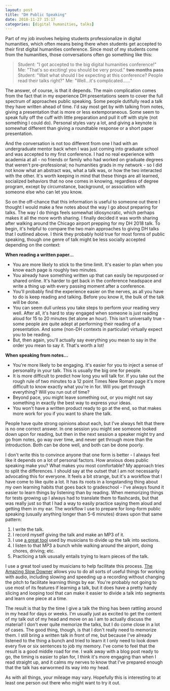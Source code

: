 ```yaml
---
layout: post
title: "DH Public Speaking"
date: 2018-11-27 15:17
categories: [digital humanities, talks]
---
```

Part of my job involves helping students professionalize in digital humanities, which often means being there when students get accepted to their first digital humanities conference. Since most of my students come from the humanities, those conversations often go something like this:

> Student: "I got accepted to the big digital humanities conference!"
Me: "That's so exciting! you should be very proud."
**two months pass**
Student: "Wait what should I be expecting at this conference? People read their talks right?"
Me: "Well…it's complicated……"

The answer, of course, is that it depends. The main complication comes from the fact that in my experience DH presentations seem to cover the full spectrum of approaches public speaking. Some people dutifully read a talk they have written ahead of time. I'd say most get by with talking from notes, giving a presentation that is more or less extemporaneous. Some seem to speak fully off the cuff with little preparation and pull it off with style (not something I could do). Personal styles vary a lot, and giving a keynote is somewhat different than giving a roundtable response or a short paper presentation.

And the conversation is not too different from one I had with an undergraduate mentor back when I was just coming into graduate school and was accepted to my first conference. I had no real experience with academia at all - no friends or family who had worked on graduate degrees that weren't pre-professional; no humanities grads in my network - so I did not know what an abstract was, what a talk was, or how the two interacted with the other. It's worth keeping in mind that these things are all learned, socialized behaviors that no one comes in knowing, regardless of degree program, except by circumstance, background, or association with someone else who can let you know. 

So on the off-chance that this information is useful to someone out there I thought I would make a few notes about the way I go about preparing for talks. The way I do things feels somewhat idiosyncratic, which perhaps makes it all the more worth sharing. I finally decided it was worth sharing after walking around the Chicago airport prepping for my DH 2018 talk. To begin, it's helpful to compare the two main approaches to giving DH talks that I outlined above. I think they probably hold true for most forms of public speaking, though one genre of talk might be less socially accepted depending on the context:

**When reading a written paper…**
- You are more likely to stick to the time limit. It's easier to plan when you know each page is roughly two minutes.
- You already have something written up that can easily be repurposed or shared online. It's harder to get back in the conference headspace and write a thing up with every passing moment after a conference.
- You'll probably find the experience easier on the nerves, as all you have to do is keep reading and talking. Before you know it, the bulk of the talk will be done.
- You can seem dull unless you take steps to perform your reading very well. After all, it's hard to stay engaged when someone is just reading aloud for 15 to 20 minutes (let alone an hour). This isn't universally true - some people are quite adept at performing their reading of a presentation. And some (non-DH contexts in particular) virtually expect you to be reading. 
- But, then again, you'll actually say everything you mean to say in the order you mean to say it. That's worth a lot!

**When speaking from notes…**
- You're more likely to be engaging. It's easier for you to inject a sense of personality in your talk. This is usually the big one for people.
- It is more difficult to predict how long you will talk for. If you take out the rough rule of two minutes to a 12 point Times New Roman page it's more difficult to know exactly what you're in for. Will you get through everything? Will you run out of time?
- Beyond pace, you might leave something out, or you might not say something in exactly the best way to express your ideas.
- You won't have a written product ready to go at the end, so that makes more work for you if you want to share the talk. 

People have quite strong opinions about each, but I've always felt that there is no one correct answer. In one session you might see someone looked down upon for reading, but then in the next session a speaker might try and go from notes, go way over time, and never get through more than the introduction. Both can be done well, and both can be done poorly. 

I don't write this to convince anyone that one form is better - I always feel like it depends on a lot of personal factors. How anxious does public speaking make you? What makes you most comfortable? My approach tries to split the differences. I should say at the outset that I am not necessarily advocating this for everyone. It feels a bit strange, but it's a workflow that I have come to like quite a lot. It has its roots in a longstanding thing about my own learning habits that goes back to gradeschool - I've always found it easier to learn things by listening than by reading. When memorizing things for tests growing up I always had to translate them to flashcards, but that was really just so that I had a way to easily practice saying them aloud and getting them in my ear. The workflow I use to prepare for long-form public speaking (usually anything longer than 5-6 minutes) draws upon that same pattern:

1. I write the talk.
2. I record myself giving the talk and make an MP3 of it.
3. I use [a great tool](ronimusic.com) used by musicians to divide up the talk into sections. 
4. I listen to that MP3 a bunch while walking around the airport, doing chores, driving; etc. 
5. Practicing a talk ususally entails trying to learn pieces of the talk.

I use a great tool used by musicians to help facilitate this process. [The Amazing Slow Downer](ronimusic.com) allows you to do all sorts of useful things for working with audio, including slowing and speeding up a recording without changing the pitch to facilitate learning things by ear. You're probably not going to use most of its features if learning a talk, but it does have a pretty handy slicing and looping tool that can make it easier to divide a talk into segments and learn one piece at a time. 

The result is that by the time I give a talk the thing has been rattling around in my head for days or weeks. I'm usually just as excited to get the content of my talk out of my head and move on as I am to actually discuss the material! I don't ever quite memorize the talks, but I do come close in a lot of cases. The good thing, though, is that I don't really need to memorize them. I still bring a written talk in front of me, but because I've already listened to the thing a bunch and tried to learn it I only need to look down every five or six sentences to job my memory. I've come to feel that the result is a good middle road for me. I walk away with a blog post ready to go, the timing is easier to plan for, I think it's more engaging than when I read straight up, and it calms my nerves to know that I've prepared enough that the talk has earwormed its way into my head. 

As with all things, your mileage may vary. Hopefully this is interesting to at least one person out there who might want to try it out. 